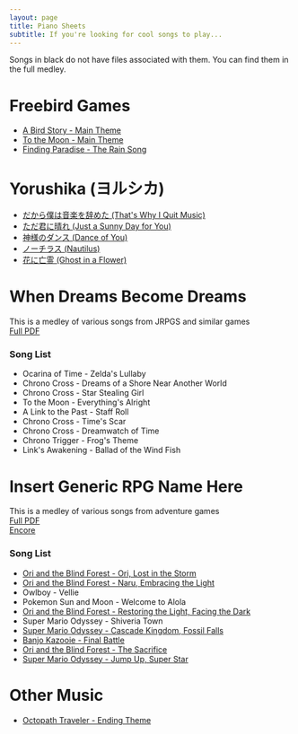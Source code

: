 ```yaml
---
layout: page
title: Piano Sheets
subtitle: If you're looking for cool songs to play...
---
```


Songs in black do not have files associated with them. You can find them in the full medley.

# Freebird Games
* [A Bird Story - Main Theme](/music/A_Bird_Story.pdf)
* [To the Moon - Main Theme](/music/To-The-Moon.pdf)
* [Finding Paradise - The Rain Song](/music/The_Rain_Song.pdf)

# Yorushika (ヨルシカ)
* [だから僕は音楽を辞めた (That's Why I Quit Music)](/music/だから僕は音楽を辞めた.pdf)
* [ただ君に晴れ (Just a Sunny Day for You)](/music/ただ君に晴れ.pdf)
* [神様のダンス (Dance of You)](/music/神様のダンス.pdf)
* [ノーチラス (Nautilus)](/music/ノーチラス.pdf)
* [花に亡霊 (Ghost in a Flower)](/music/花に亡霊.pdf)


# When Dreams Become Dreams
This is a medley of various songs from JRPGS and similar games  
[Full PDF](/music/When-Dreams-Become-Dreamsv1.2.pdf)  
### Song List
* Ocarina of Time - Zelda's Lullaby
* Chrono Cross - Dreams of a Shore Near Another World
* Chrono Cross - Star Stealing Girl
* To the Moon - Everything's Alright
* A Link to the Past - Staff Roll
* Chrono Cross - Time's Scar
* Chrono Cross - Dreamwatch of Time
* Chrono Trigger - Frog's Theme
* Link's Awakening - Ballad of the Wind Fish

# Insert Generic RPG Name Here
This is a medley of various songs from adventure games  
[Full PDF](/music/Insert_Generic_RPG_Name_Here_Full.pdf)  
[Encore](/music/Jump-Up-Super-Star.pdf)
### Song List
* [Ori and the Blind Forest - Ori, Lost in the Storm](/music/Ori-Lost-in-the-Storm.pdf)
* [Ori and the Blind Forest - Naru, Embracing the Light](/music/Naru-Embracing-the-Light.pdf)
* Owlboy - Vellie
* Pokemon Sun and Moon - Welcome to Alola
* [Ori and the Blind Forest - Restoring the Light, Facing the Dark](/music/Restoring-the-Light-Facing-the-Dark.pdf)
* Super Mario Odyssey - Shiveria Town
* [Super Mario Odyssey - Cascade Kingdom, Fossil Falls](/music/Cascade-Kingdom.pdf)
* [Banjo Kazooie - Final Battle](/music/Grunty.pdf)
* [Ori and the Blind Forest - The Sacrifice](/music/The-Sacrifice.pdf)
* [Super Mario Odyssey - Jump Up, Super Star](/music/Jump-Up-Super-Star.pdf)

# Other Music
* [Octopath Traveler - Ending Theme](/music/Octopath_Traveler_Ending.pdf)
